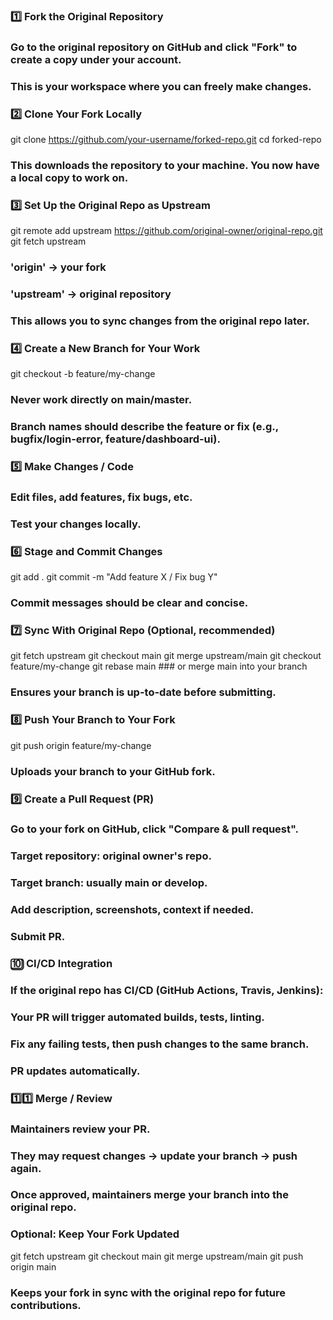 ### 1️⃣ Fork the Original Repository
### Go to the original repository on GitHub and click "Fork" to create a copy under your account.
### This is your workspace where you can freely make changes.

### 2️⃣ Clone Your Fork Locally
git clone https://github.com/your-username/forked-repo.git
cd forked-repo
### This downloads the repository to your machine. You now have a local copy to work on.

### 3️⃣ Set Up the Original Repo as Upstream
git remote add upstream https://github.com/original-owner/original-repo.git
git fetch upstream
### 'origin' -> your fork
### 'upstream' -> original repository
### This allows you to sync changes from the original repo later.

### 4️⃣ Create a New Branch for Your Work
git checkout -b feature/my-change
### Never work directly on main/master.
### Branch names should describe the feature or fix (e.g., bugfix/login-error, feature/dashboard-ui).

### 5️⃣ Make Changes / Code
### Edit files, add features, fix bugs, etc.
### Test your changes locally.

### 6️⃣ Stage and Commit Changes
git add .
git commit -m "Add feature X / Fix bug Y"
### Commit messages should be clear and concise.

### 7️⃣ Sync With Original Repo (Optional, recommended)
git fetch upstream
git checkout main
git merge upstream/main
git checkout feature/my-change
git rebase main  ### or merge main into your branch
### Ensures your branch is up-to-date before submitting.

### 8️⃣ Push Your Branch to Your Fork
git push origin feature/my-change
### Uploads your branch to your GitHub fork.

### 9️⃣ Create a Pull Request (PR)
### Go to your fork on GitHub, click "Compare & pull request".
### Target repository: original owner's repo.
### Target branch: usually main or develop.
### Add description, screenshots, context if needed.
### Submit PR.

### 🔟 CI/CD Integration
### If the original repo has CI/CD (GitHub Actions, Travis, Jenkins):
### Your PR will trigger automated builds, tests, linting.
### Fix any failing tests, then push changes to the same branch.
### PR updates automatically.

### 1️⃣1️⃣ Merge / Review
### Maintainers review your PR.
### They may request changes → update your branch → push again.
### Once approved, maintainers merge your branch into the original repo.

### Optional: Keep Your Fork Updated
git fetch upstream
git checkout main
git merge upstream/main
git push origin main
### Keeps your fork in sync with the original repo for future contributions.
